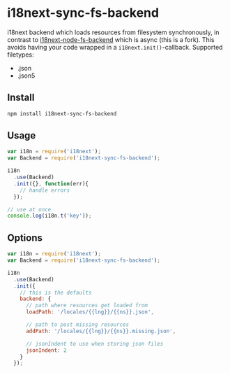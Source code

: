 # i18next-sync-fs-backend
i18next backend which loads resources from filesystem synchronously, in contrast to [i18next-node-fs-backend](https://github.com/i18next/i18next-node-fs-backend) which is async (this is a fork). This avoids having your code wrapped in a `i18next.init()`-callback. Supported filetypes:

- .json
- .json5

## Install

```sh
npm install i18next-sync-fs-backend
```

## Usage

```js
var i18n = require('i18next');
var Backend = require('i18next-sync-fs-backend');

i18n
  .use(Backend)
  .init({}, function(err){
    // handle errors
  });

// use at once
console.log(i18n.t('key'));
```


## Options

```js
var i18n = require('i18next');
var Backend = require('i18next-sync-fs-backend');

i18n
  .use(Backend)
  .init({
    // this is the defaults
    backend: {
      // path where resources get loaded from
      loadPath: '/locales/{{lng}}/{{ns}}.json',

      // path to post missing resources
      addPath: '/locales/{{lng}}/{{ns}}.missing.json',

      // jsonIndent to use when storing json files
      jsonIndent: 2
    }
  });
```
